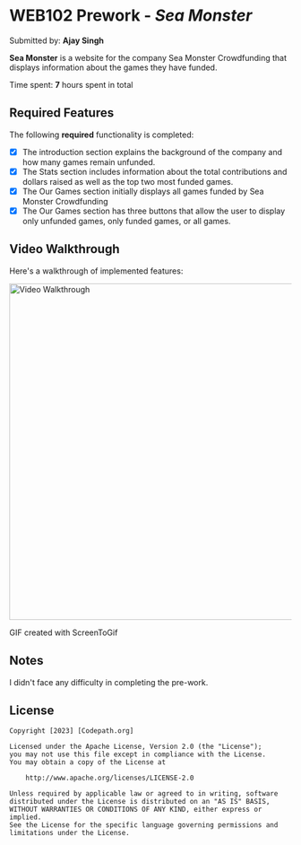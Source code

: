 # WEB102 Prework - *Sea Monster*

Submitted by: **Ajay Singh**

**Sea Monster** is a website for the company Sea Monster Crowdfunding that displays information about the games they have funded.

Time spent: **7** hours spent in total

## Required Features

The following **required** functionality is completed:

* [x] The introduction section explains the background of the company and how many games remain unfunded.
* [x] The Stats section includes information about the total contributions and dollars raised as well as the top two most funded games.
* [x] The Our Games section initially displays all games funded by Sea Monster Crowdfunding
* [x] The Our Games section has three buttons that allow the user to display only unfunded games, only funded games, or all games.

## Video Walkthrough

Here's a walkthrough of implemented features:

<img src='https://media.giphy.com/media/v1.Y2lkPTc5MGI3NjExeHZxYmg5ODBxbXBnZTdpNTQ4M2VwZGRrbTM0NzNxdmF3bTJhcmRjMiZlcD12MV9pbnRlcm5hbF9naWZfYnlfaWQmY3Q9Zw/kfXb58UQjnd5VwDxkp/giphy.gif' title='Video Walkthrough' width='600px' alt='Video Walkthrough' />

GIF created with ScreenToGif

## Notes

I didn't face any difficulty in completing the pre-work.

## License

    Copyright [2023] [Codepath.org]

    Licensed under the Apache License, Version 2.0 (the "License");
    you may not use this file except in compliance with the License.
    You may obtain a copy of the License at

        http://www.apache.org/licenses/LICENSE-2.0

    Unless required by applicable law or agreed to in writing, software
    distributed under the License is distributed on an "AS IS" BASIS,
    WITHOUT WARRANTIES OR CONDITIONS OF ANY KIND, either express or implied.
    See the License for the specific language governing permissions and
    limitations under the License.
